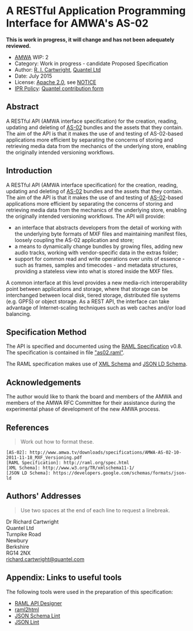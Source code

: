 # A RESTful Application Programming Interface for AMWA's AS-02

**This is work in progress, it will change and has not been adequately reviewed.**

* [AMWA](http://www.amwa.tv) WIP: 2
* Category: Work in progress - candidate Proposed Specification
* Author: [R. I. Cartwright](<richard.cartwright@quantel.com>), [Quantel Ltd](http://www.quantel.com/)
* Date: July 2015
* License: [Apache 2.0](../master/LICENSE.TXT), see [NOTICE](../master/NOTICE.TXT) 
* [IPR Policy](http://www.amwa.tv/about/policies/AMWA_IPR_Policy_V3.0.pdf): [Quantel contribution form](../master/RFC2_Quantel_Contribution.pdf)

## Abstract

A RESTful API (AMWA interface specification) for the creation, reading, updating and deleting of [AS-02] bundles and the 
assets that they contain. The aim of the API is that it makes the use of and testing of AS-02-based applications more efficient 
by separating the concerns of storing and retrieving media data from the mechanics of the underlying store, enabling the originally 
intended versioning workflows. 

## Introduction

A RESTful API (AMWA interface specification) for the creation, reading, updating and deleting of [AS-02] bundles and the assets 
that they contain. The aim of the API is that it makes the use of and testing of [AS-02]-based applications more efficient by 
separating the concerns of storing and retrieving media data from the mechanics of the underlying store, enabling the originally 
intended versioning workflows. The API will provide:

* an interface that abstracts developers from the detail of working with the underlying byte formats of MXF files and maintaining 
  manifest files, loosely coupling the AS-02 application and store;
* a means to dynamically change bundles by growing files, adding new audio tracks, working with vendor-specific data in the extras 
  folder;
* support for common read and write operations over units of essence - such as frames, samples and timecodes - and metadata 
  structures, providing a stateless view into what is stored inside the MXF files.

A common interface at this level provides a new media-rich interoperability point between applications and storage, where that storage 
can be interchanged between local disk, tiered storage, distributed file systems (e.g. GPFS) or object storage. As a REST API, the interface 
can take advantage of Internet-scaling techniques such as web caches and/or load balancing.

## Specification Method

The API is specified and documented using the [RAML Specification] v0.8.
The specification is contained in file ["as02.raml"](../master/as02.raml).
    	
The RAML specification makes use of [XML Schema] and [JSON LD Schema].

## Acknowledgements

The author would like to thank the board and members of the AMWA and members of the AMWA RFC Committee for their assistance during
the experimental phase of development of the new AMWA process. 

## References

> Work out how to format these.

```
[AS-02]: http://www.amwa.tv/downloads/specifications/AMWA-AS-02-10-2011-11-18_MXF_Versioning.pdf
[RAML Specification]: http://raml.org/spec.html
[XML Schema]: http://www.w3.org/TR/xmlschema11-1/
[JSON LD Schema]: https://developers.google.com/schemas/formats/json-ld
```

[AS-02]: http://www.amwa.tv/downloads/specifications/AMWA-AS-02-10-2011-11-18_MXF_Versioning.pdf
[RAML Specification]: http://raml.org/spec.html
[XML Schema]: http://www.w3.org/TR/xmlschema11-1/
[JSON LD Schema]: https://developers.google.com/schemas/formats/json-ld

## Authors' Addresses

> Use two spaces at the end of each line to request a linebreak.

Dr Richard Cartwright  
Quantel Ltd  
Turnpike Road  
Newbury  
Berkshire  
RG14 2NX  
<richard.cartwright@quantel.com>

## Appendix: Links to useful tools

The following tools were used in the preparation of this specification:

* [RAML API Designer](https://github.com/mulesoft/api-designer)
* [raml2html](https://github.com/kevinrenskers/raml2html)
* [JSON Schema Lint](http://jsonschemalint.com/draft4/#")
* [JSON Lint](http://jsonlint.com/)

